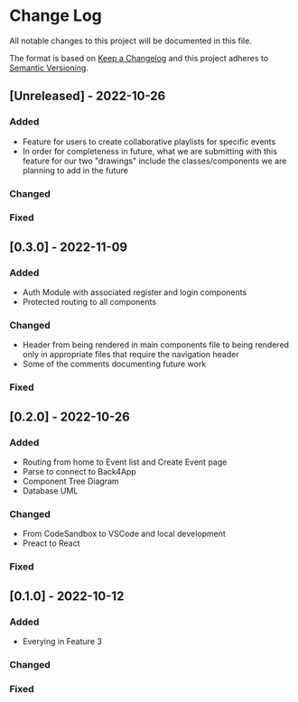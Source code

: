 # Change Log
All notable changes to this project will be documented in this file.
 
The format is based on [Keep a Changelog](http://keepachangelog.com/)
and this project adheres to [Semantic Versioning](http://semver.org/).
 
## [Unreleased] - 2022-10-26
 
### Added
- Feature for users to create collaborative playlists for specific events
- In order for completeness in future, what we are submitting with this feature for our two "drawings" include the classes/components we are planning to add in the future
 
### Changed
 
### Fixed

## [0.3.0] - 2022-11-09
 
### Added
- Auth Module with associated register and login components
- Protected routing to all components
 
### Changed
- Header from being rendered in main components file to being rendered only in appropriate files that require the navigation header
- Some of the comments documenting future work
 
### Fixed
 
## [0.2.0] - 2022-10-26
 
### Added
- Routing from home to Event list and Create Event page
- Parse to connect to Back4App
- Component Tree Diagram
- Database UML
 
### Changed
- From CodeSandbox to VSCode and local development
- Preact to React
 
### Fixed
 
 
## [0.1.0] - 2022-10-12
 
### Added
- Everying in Feature 3
   
### Changed
 
### Fixed
